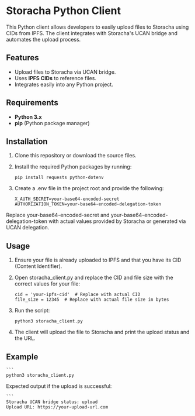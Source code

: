 # Storacha Python Client

This Python client allows developers to easily upload files to Storacha using CIDs from IPFS. The client integrates with Storacha's UCAN bridge and automates the upload process.

## Features
- Upload files to Storacha via UCAN bridge.
- Uses **IPFS CIDs** to reference files.
- Integrates easily into any Python project.

## Requirements
- **Python 3.x**
- **pip** (Python package manager)

## Installation

1. Clone this repository or download the source files.
2. Install the required Python packages by running:

   ```
   pip install requests python-dotenv

3. Create a .env file in the project root and provide the following:

    ```
    X_AUTH_SECRET=your-base64-encoded-secret
    AUTHORIZATION_TOKEN=your-base64-encoded-delegation-token

Replace your-base64-encoded-secret and your-base64-encoded-delegation-token with actual values provided by Storacha or generated via UCAN delegation.

## Usage
1. Ensure your file is already uploaded to IPFS and that you have its CID (Content Identifier).

2. Open storacha_client.py and replace the CID and file size with the correct values for your file:

   ```
   cid = 'your-ipfs-cid'  # Replace with actual CID
   file_size = 12345  # Replace with actual file size in bytes

3. Run the script:

    ```
    python3 storacha_client.py

4. The client will upload the file to Storacha and print the upload status and the URL.


## Example
    ```
    python3 storacha_client.py

Expected output if the upload is successful:

    ```
    Storacha UCAN bridge status: upload
    Upload URL: https://your-upload-url.com

